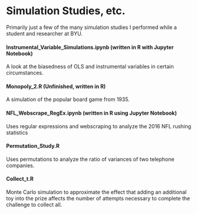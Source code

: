 # Simulation Studies, etc.
Primarily just a few of the many simulation studies I performed while a student and researcher at BYU.

#### Instrumental_Variable_Simulations.ipynb (written in R with Jupyter Notebook)

A look at the biasedness of OLS and instrumental variables in certain circumstances.

#### Monopoly_2.R (Unfinished, written in R)

A simulation of the popular board game from 1935.

#### NFL_Webscrape_RegEx.ipynb (written in R using Jupyter Notebook)

Uses regular expressions and webscraping to analyze the 2016 NFL rushing statistics

#### Permutation_Study.R

Uses permutations to analyze the ratio of variances of two telephone companies.

#### Collect_t.R

Monte Carlo simulation to approximate the effect that adding an additional toy into the prize affects the number of attempts necessary to complete the challenge to collect all. 


